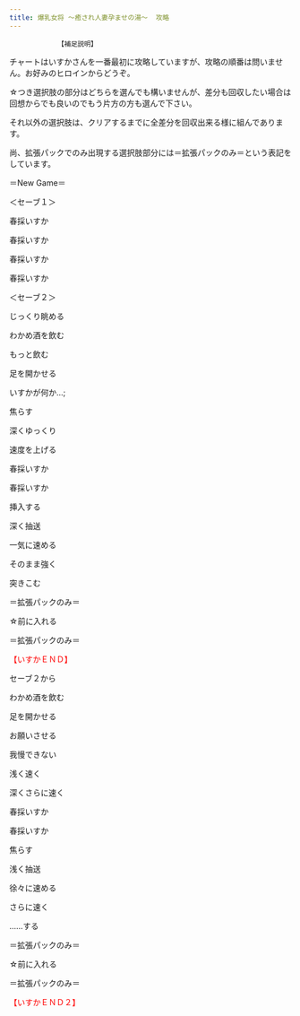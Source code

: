 ```yaml
---
title: 爆乳女将 ～癒され人妻孕ませの湯～  攻略
---
```


                【補足説明】

チャートはいすかさんを一番最初に攻略していますが、攻略の順番は問いません。お好みのヒロインからどうぞ。

☆つき選択肢の部分はどちらを選んでも構いませんが、差分も回収したい場合は回想からでも良いのでもう片方の方も選んで下さい。

それ以外の選択肢は、クリアするまでに全差分を回収出来る様に組んであります。

尚、拡張パックでのみ出現する選択肢部分には＝拡張パックのみ＝という表記をしています。









＝New Game＝

＜セーブ１＞

春採いすか

春採いすか

春採いすか

春採いすか

＜セーブ２＞

じっくり眺める

わかめ酒を飲む

もっと飲む

足を開かせる

いすかが何か…;

焦らす

深くゆっくり

速度を上げる

春採いすか

春採いすか

挿入する

深く抽送

一気に速める

そのまま強く

突きこむ

＝拡張パックのみ＝

☆前に入れる

＝拡張パックのみ＝

<span style="color:#FF0000;">【いすかＥＮＤ】</span>





セーブ２から

わかめ酒を飲む

足を開かせる

お願いさせる

我慢できない

浅く速く

深くさらに速く

春採いすか

春採いすか

焦らす

浅く抽送

徐々に速める

さらに速く

……する

＝拡張パックのみ＝

☆前に入れる

＝拡張パックのみ＝

<span style="color:#FF0000;">【いすかＥＮＤ２】</span>




              
